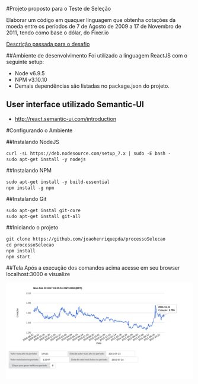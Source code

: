 #Projeto proposto para o Teste de Seleção

Elaborar um código em quaquer linguagem que obtenha cotações da moeda entre os
períodos de 7 de Agosto de 2009 a 17 de Novembro de 2011, tendo como base o dólar,
do Fixer.io

[Descrição passada para o desafio](programacao.pdf)

##Ambiente de desenvolvimento
Foi utilizado a linguagem ReactJS com o seguinte setup:
- Node v6.9.5
- NPM v3.10.10
- Demais dependências são listadas no package.json do projeto.

## User interface utilizado Semantic-UI
- http://react.semantic-ui.com/introduction


#Configurando o Ambiente

##Instalando NodeJS
```
curl -sL https://deb.nodesource.com/setup_7.x | sudo -E bash -
sudo apt-get install -y nodejs
```

##Instalando NPM
```
sudo apt-get install -y build-essential
npm install -g npm
```
##Instalando Git
```
sudo apt-get instal git-core
sudo apt-get install git-all
```

##Iniciando o projeto
```
git clone https://github.com/joaohenriquepda/processoSelecao
cd processoSelecao
npm install
npm start
```

##Tela
Após a execução dos comandos acima acesse em seu browser localhost:3000 e visualize

![alt tag](https://raw.githubusercontent.com/joaohenriquepda/processoSelecao/master/tela.png)
